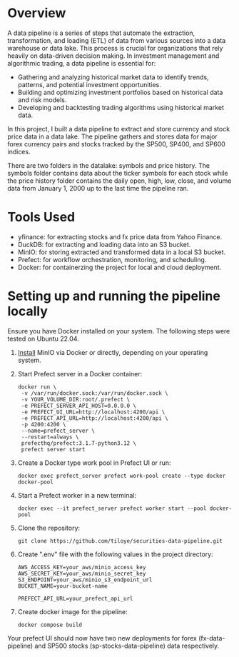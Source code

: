 # Overview
A data pipeline is a series of steps that automate the extraction, transformation, and loading (ETL) of data from various sources into a data warehouse or data lake. This process is crucial for organizations that rely heavily on data-driven decision making. In investment management and algorithmic trading, a data pipeline is essential for:
* Gathering and analyzing historical market data to identify trends, patterns, and potential investment opportunities.
* Building and optimizing investment portfolios based on historical data and risk models.
* Developing and backtesting trading algorithms using historical market data.

In this project, I built a data pipeline to extract and store currency and stock price data in a data lake. The pipeline gathers and stores data for major forex currency pairs and stocks tracked by the SP500, SP400, and SP600 indices.

There are two folders in the datalake: symbols and price history. The symbols folder contains data about the ticker symbols for each stock while the price history folder contains the daily open, high, low, close, and volume data from January 1, 2000 up to the last time the pipeline ran.

# Tools Used
* yfinance: for extracting stocks and fx price data from Yahoo Finance.
* DuckDB: for extracting and loading data into an S3 bucket.
* MinIO: for storing extracted and transformed data in a local S3 bucket.
* Prefect: for workflow orchestration, monitoring, and scheduling.
* Docker: for containerzing the project for local and cloud deployment.

# Setting up and running the pipeline locally 
Ensure you have Docker installed on your system. The following steps were tested on Ubuntu 22.04.

1. [Install](https://min.io/docs/minio/container/index.html) MinIO via Docker or directly, depending on your operating system.
2. Start Prefect server in a Docker container:
    ```
    docker run \
     -v /var/run/docker.sock:/var/run/docker.sock \
     -v YOUR_VOLUME_DIR:root/.prefect \
     -e PREFECT_SERVER_API_HOST=0.0.0.0 \
     -e PREFECT_UI_URL=http://localhost:4200/api \
     -e PREFECT_API_URL=http://localhost:4200/api \
     -p 4200:4200 \
     --name=prefect_server \
     --restart=always \
     prefecthq/prefect:3.1.7-python3.12 \
     prefect server start
    ```
3. Create a Docker type work pool in Prefect UI or run:
    ```
    docker exec prefect_server prefect work-pool create --type docker docker-pool
    ```
4. Start a Prefect worker in a new terminal:
    ```
    docker exec --it prefect_server prefect worker start --pool docker-pool
    ```

5. Clone the repository:
    ```
    git clone https://github.com/tiloye/securities-data-pipeline.git
    ```
4. Create ".env" file with the following values in the project directory:
    ```
    AWS_ACCESS_KEY=your_aws/minio_access_key
    AWS_SECRET_KEY=your_aws/minio_secret_key
    S3_ENDPOINT=your_aws/minio_s3_endpoint_url
    BUCKET_NAME=your-bucket-name
    
    PREFECT_API_URL=your_prefect_api_url
    ```
5. Create docker image for the pipeline:
    ```
    docker compose build
    ```

Your prefect UI should now have two new deployments for forex (fx-data-pipeline) and SP500 stocks (sp-stocks-data-pipeline) data respectively.
